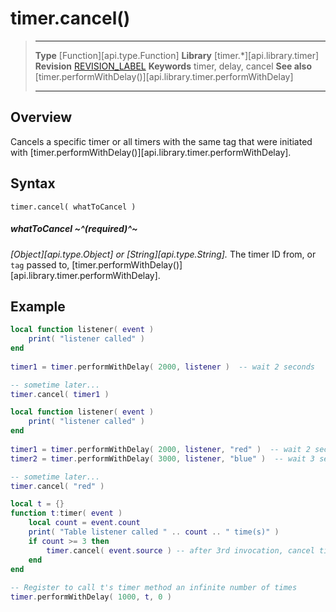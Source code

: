 
# timer.cancel()

> --------------------- ------------------------------------------------------------------------------------------
> __Type__              [Function][api.type.Function]
> __Library__           [timer.*][api.library.timer]
> __Revision__          [REVISION_LABEL](REVISION_URL)
> __Keywords__          timer, delay, cancel
> __See also__          [timer.performWithDelay()][api.library.timer.performWithDelay]
> --------------------- ------------------------------------------------------------------------------------------


## Overview

Cancels a specific timer or all timers with the same tag that were initiated with [timer.performWithDelay()][api.library.timer.performWithDelay].

<!---

This function returns two numbers: time remaining ( and number of iterations that were left.

-->

## Syntax

	timer.cancel( whatToCancel )

##### whatToCancel ~^(required)^~
_[Object][api.type.Object] or [String][api.type.String]._ The timer ID from, or `tag` passed to, [timer.performWithDelay()][api.library.timer.performWithDelay].

## Example

`````lua
local function listener( event )
    print( "listener called" )
end
 
timer1 = timer.performWithDelay( 2000, listener )  -- wait 2 seconds

-- sometime later...
timer.cancel( timer1 )
`````

`````lua
local function listener( event )
    print( "listener called" )
end
 
timer1 = timer.performWithDelay( 2000, listener, "red" )  -- wait 2 seconds
timer2 = timer.performWithDelay( 3000, listener, "blue" )  -- wait 3 seconds

-- sometime later...
timer.cancel( "red" )
`````

`````lua
local t = {}
function t:timer( event )
    local count = event.count
    print( "Table listener called " .. count .. " time(s)" )
    if count >= 3 then
        timer.cancel( event.source ) -- after 3rd invocation, cancel timer
    end
end
 
-- Register to call t's timer method an infinite number of times
timer.performWithDelay( 1000, t, 0 )
`````
